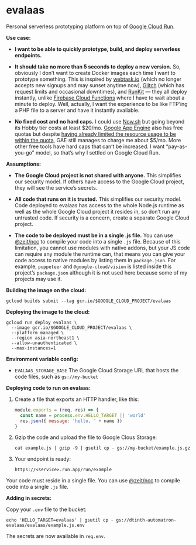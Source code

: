 # evalaas

Personal serverless prototyping platform on top of [Google Cloud Run](https://cloud.google.com/run).

**Use case:**

- **I want to be able to quickly prototype, build, and deploy serverless endpoints.**

- **It should take no more than 5 seconds to deploy a new version.**
  So, obviously I don’t want to create Docker images each time I want to prototype something.
  This is inspired by [webtask.io](https://webtask.io/) (which no longer accepts new signups and may sunset anytime now),
  [Glitch](https://glitch.com/) (which has request limits and occasional downtimes),
  and [RunKit](https://runkit.com/) — they all deploy instantly,
  unlike [Firebase Cloud Functions](https://firebase.google.com/docs/functions) where I have to wait about a minute to deploy.
  Well, actually, I want the experience to be like FTP’ing a PHP file to a server and have it instantly available.

- **No fixed cost and no hard caps.**
  I could use [Now.sh](https://zeit.co/pricing) but going beyond its Hobby tier costs at least $20/mo.
  [Google App Engine](https://cloud.google.com/appengine/quotas#Instances) also has free quotas
  but despite [having already limited the resource usage to be within the quota](https://github.com/dtinth/automatron/blob/8a8b6ac6ca6f4db15515ccac3ffd95a35a2c6dca/app.yaml#L5),
  GAE still manages to charge me about $5/mo.
  More other free tools have hard caps that can’t be increased.
  I want “pay-as-you-go” model, so that’s why I settled on Google Cloud Run.

**Assumptions:**

- **The Google Cloud project is not shared with anyone.**
  This simplifies our security model.
  If others have access to the Google Cloud project, they will see the service’s secrets.

- **All code that runs on it is trusted.**
  This simplifies our security model.
  Code deployed to evalaas has access to the whole Node.js runtime
  as well as the whole Google Cloud project it resides in,
  so don’t run any untrusted code.
  If security is a concern, create a separate Google Cloud project.

- **The code to be deployed must be in a single .js file.**
  You can use [@zeit/ncc](https://github.com/zeit/ncc) to compile your code into a single `.js` file.
  Because of this limitation, you cannot use modules with native addons,
  but your JS code can require any module the runtime can,
  that means you can give your code access to native modules by listing them in `package.json`.
  For example, `puppeteer` and `@google-cloud/vision` is listed inside this project’s `package.json` although it is not used here because some of my projects may use it.

**Building the image on the cloud:**

```
gcloud builds submit --tag gcr.io/$GOOGLE_CLOUD_PROJECT/evalaas
```

**Deploying the image to the cloud:**

```
gcloud run deploy evalaas \
  --image gcr.io/$GOOGLE_CLOUD_PROJECT/evalaas \
  --platform managed \
  --region asia-northeast1 \
  --allow-unauthenticated \
  --max-instances=1
```

**Environment variable config:**

- `EVALAAS_STORAGE_BASE` The Google Cloud Storage URL that hosts the code files, such as `gs://my-bucket`

**Deploying code to run on evalaas:**

1. Create a file that exports an HTTP handler, like this:

   ```js
   module.exports = (req, res) => {
     const name = process.env.HELLO_TARGET || 'world'
     res.json({ message: 'hello, ' + name })
   }
   ```

2. Gzip the code and upload the file to Google Clous Storage:

   ```
   cat example.js | gzip -9 | gsutil cp - gs://my-bucket/example.js.gz
   ```

3. Your endpoint is ready:

   ```
   https://<service>.run.app/run/example
   ```

Your code must reside in a single file.
You can use [@zeit/ncc](https://github.com/zeit/ncc) to compile code into a single `.js` file.

**Adding in secrets:**

Copy your `.env` file to the bucket:

```
echo 'HELLO_TARGET=evalaas' | gsutil cp - gs://dtinth-automatron-evalaas/evalaas/example.js.env
```

The secrets are now available in `req.env`.
